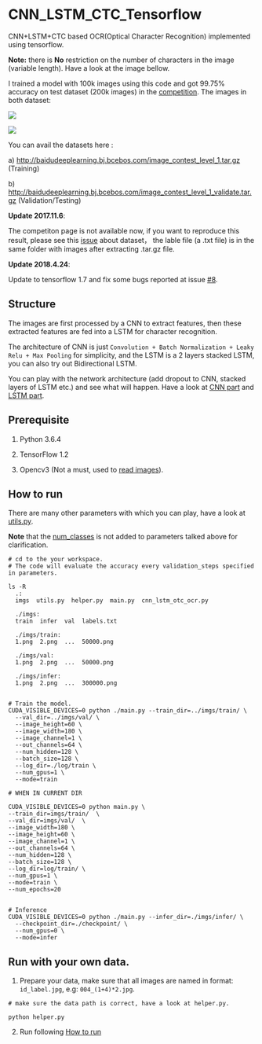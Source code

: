 # CNN_LSTM_CTC_Tensorflow

CNN+LSTM+CTC based OCR(Optical Character Recognition) implemented using tensorflow. 

**Note:** there is **No** restriction on the number of characters in the image (variable length). Have a look at the image bellow.

I trained a model with 100k images using this code and got 99.75% accuracy on test dataset (200k images) in the [competition](http://meizu.baiducloud.top). The images in both dataset:

![](https://github.com/watsonyanghx/CNN_LSTM_CTC_Tensorflow/blob/master/data/ico1-608634b7cb.png)

![](https://github.com/watsonyanghx/CNN_LSTM_CTC_Tensorflow/blob/master/data/ico2-19c9d50d82.png)

You can avail the datasets here :

a) http://baidudeeplearning.bj.bcebos.com/image_contest_level_1.tar.gz (Training)

b) http://baidudeeplearning.bj.bcebos.com/image_contest_level_1_validate.tar.gz (Validation/Testing)


**Update 2017.11.6**:

The competiton page is not available now, if you want to reproduce this result, please see this [issue](https://github.com/watsonyanghx/CNN_LSTM_CTC_Tensorflow/issues/2) about dataset， the lable file (a .txt file) is in the same folder with images after extracting .tar.gz file.


**Update 2018.4.24**:

Update to tensorflow 1.7 and fix some bugs reported at issue [#8](https://github.com/watsonyanghx/CNN_LSTM_CTC_Tensorflow/issues/8).


## Structure

The images are first processed by a CNN to extract features, then these extracted features are fed into a LSTM for character recognition.

The architecture of CNN is just `Convolution + Batch Normalization + Leaky Relu + Max Pooling` for simplicity, and the LSTM is a 2 layers stacked LSTM, you can also try out Bidirectional LSTM.

You can play with the network architecture (add dropout to CNN, stacked layers of LSTM etc.) and see what will happen. Have a look at [CNN part](https://github.com/watsonyanghx/CNN_LSTM_CTC_Tensorflow/blob/master/cnn_lstm_otc_ocr.py#L45) and [LSTM part](https://github.com/watsonyanghx/CNN_LSTM_CTC_Tensorflow/blob/master/cnn_lstm_otc_ocr.py#L60).


## Prerequisite

1. Python 3.6.4

2. TensorFlow 1.2

3. Opencv3 (Not a must, used to [read images](https://github.com/watsonyanghx/CNN_LSTM_CTC_Tensorflow/blob/master/utils.py#L72)).



## How to run

There are many other parameters with which you can play, have a look at [utils.py](https://github.com/watsonyanghx/CNN_LSTM_CTC_Tensorflow/blob/master/utils.py#L11).

**Note** that the [num_classes](https://github.com/watsonyanghx/CNN_LSTM_CTC_Tensorflow/blob/master/utils.py#L11) is not added to parameters talked above for clarification.


``` shell
# cd to the your workspace.
# The code will evaluate the accuracy every validation_steps specified in parameters.

ls -R
  .:
  imgs  utils.py  helper.py  main.py  cnn_lstm_otc_ocr.py

  ./imgs:
  train  infer  val  labels.txt
  
  ./imgs/train:
  1.png  2.png  ...  50000.png
  
  ./imgs/val:
  1.png  2.png  ...  50000.png

  ./imgs/infer:
  1.png  2.png  ...  300000.png
   
  
# Train the model.
CUDA_VISIBLE_DEVICES=0 python ./main.py --train_dir=../imgs/train/ \
  --val_dir=../imgs/val/ \
  --image_height=60 \
  --image_width=180 \
  --image_channel=1 \
  --out_channels=64 \
  --num_hidden=128 \
  --batch_size=128 \
  --log_dir=./log/train \
  --num_gpus=1 \
  --mode=train
  
# WHEN IN CURRENT DIR

CUDA_VISIBLE_DEVICES=0 python main.py \
--train_dir=imgs/train/  \
--val_dir=imgs/val/  \
--image_width=180 \
--image_height=60 \
--image_channel=1 \
--out_channels=64 \
--num_hidden=128 \
--batch_size=128 \
--log_dir=log/train/ \
--num_gpus=1 \
--mode=train \
--num_epochs=20


# Inference
CUDA_VISIBLE_DEVICES=0 python ./main.py --infer_dir=./imgs/infer/ \
  --checkpoint_dir=./checkpoint/ \
  --num_gpus=0 \
  --mode=infer

```


## Run with your own data.

1. Prepare your data, make sure that all images are named in format: `id_label.jpg`, e.g: `004_(1+4)*2.jpg`.

``` shell
# make sure the data path is correct, have a look at helper.py.

python helper.py
```

2. Run following [How to run](https://github.com/watsonyanghx/CNN_LSTM_CTC_Tensorflow#how-to-run)

